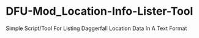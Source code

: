 # DFU-Mod_Location-Info-Lister-Tool
 Simple Script/Tool For Listing Daggerfall Location Data In A Text Format
